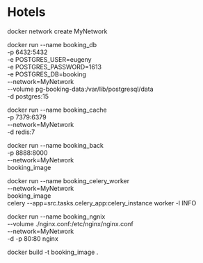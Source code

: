 # Hotels
docker network create MyNetwork

docker run --name booking_db \
    -p 6432:5432 \
    -e POSTGRES_USER=eugeny \
    -e POSTGRES_PASSWORD=1613 \
    -e POSTGRES_DB=booking \
    --network=MyNetwork \
    --volume pg-booking-data:/var/lib/postgresql/data \
    -d postgres:15

docker run --name booking_cache \
    -p 7379:6379 \
    --network=MyNetwork \
    -d redis:7 

docker run --name booking_back \
    -p 8888:8000 \
    --network=MyNetwork \
    booking_image


docker run --name booking_celery_worker \
    --network=MyNetwork \
    booking_image \
    celery --app=src.tasks.celery_app:celery_instance worker -l INFO

docker run --name booking_ngnix \
    --volume ./nginx.conf:/etc/nginx/nginx.conf \
    --network=MyNetwork \
    -d -p 80:80 nginx 

docker build -t booking_image .
